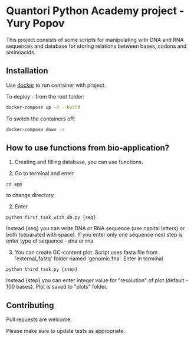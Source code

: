 # Quantori Python Academy project - Yury Popov

This project consists of some scripts for manipulating with DNA and RNA sequences and database for storing relations between bases, codons and aminoacids. 

## Installation

Use [docker](https://docker.com) to run container with project.

To deploy - from the root folder:

```bash
docker-compose up -d --build
```

To switch the containers off:

```bash
docker-compose down -v
```

## How to use functions from bio-application?

1. Creating and filling database, you can use functions.

2. Go to terminal and enter 
```
cd app
```
to change directory

2. Enter 
```
python first_task_with_db.py {seq}
```
Instead {seq} you can write DNA or RNA sequence (use capital letters) or both (separated with space). 
If you enter only one sequence next step is enter type of sequence - dna or rna.

3. You can create GC-content plot.
Script uses fasta file from 'external_fastq' folder named 'genomic.fna'. 
Enter in terminal 

```
python third_task.py {step}
```
Instead {step} you can enter integer value for "resolution" of plot (default - 100 bases).
Plot is saved to "plots" folder.

## Contributing

Pull requests are welcome. 

Please make sure to update tests as appropriate.
